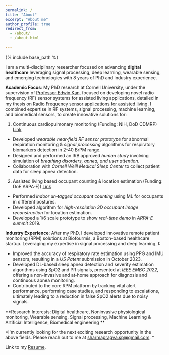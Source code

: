 ```yaml
---
permalink: /
title: "About"
excerpt: "About me"
author_profile: true
redirect_from: 
  - /about/
  - /about.html
  
---
```

{% include base_path %}

I am a multi-disciplinary researcher focused on advancing **digital healthcare** leveraging signal processing, deep learning, wearable sensing, and emerging technologies with 8 years of PhD and industry experience. 

**Academic Focus**: 
My PhD research at Cornell University, under the supervision of [Professor Edwin Kan](https://kan.ece.cornell.edu/), focused on developing novel radio frequency (RF) sensor systems for assisted living applications, detailed in my thesis on [Radio Frequency sensor applications for assisted living](https://ecommons.cornell.edu/items/d4c14ad8-fdbd-4f0d-8228-27502e579a1e). I combined expertise in RF systems, signal processing, machine learning, and biomedical sensors, to create innovative solutions for:
1. Continuous cardiopulmonary monitoring (Funding: NIH, DoD CDMRP) [Link](https://psharma15.github.io/RF-Vital-Sensing/)
  - Developed *wearable near‑field RF sensor prototype* for abnormal respiration monitoring & *signal processing* algorithms for respiratory biomarkers detection in 2-40 BrPM range.
  - Designed and performed an IRB approved *human study* involving simulation of *breathing disorders, apnea, and user attention*. 
  - Collaboration with *Cornell Weill Medical Sleep Center* to collect patient data for sleep apnea detection.
    
2. Assisted living based occupant counting & location estimation (Funding: DoE ARPA‑E)) [Link](https://psharma15.github.io/CLEAR/)
  - Performed *indoor un‑tagged occupant counting* using ML for occupants in different postures.
  - Developed algorithm for *high-resolution 3D occupant image reconstruction* for location estimation.
  - Developed a 1/6 scale prototype to show *real-time demo* in *ARPA-E summit* 2019.


**Industry Experience**: 
After my PhD, I developed innovative remote patient monitoring (RPM) solutions at Biofourmis, a Boston-based healthcare startup. Leveraging my expertise in signal processing and deep learning, I:
* Improved the accuracy of respiratory rate estimation using PPG and IMU sensors, resulting in a *US Patent* submission in October 2023.
* Developed DL-based sleep apnea detection and severity estimation algorithms using SpO2 and PR signals, presented at *IEEE EMBC 2022*, offering a non-invasive and at-home approach for diagnosis and continuous apnea monitoring.
* Contributed to the core RPM platform by tracking vital alert performance, performing case studies, and responding to escalations, ultimately leading to a reduction in false SpO2 alerts due to noisy signals.

**Research Interests: Digital healthcare, Noninvasive physiological monitoring, Wearable sensing, Signal processing, Machine Learning & Artificial Intelligence, Biomedical engineering **

*I'm currently looking for the next exciting research opportunity in the above fields. Please reach out to me at sharmapragya.sp@gmail.com. * 

Link to my <a href="/Pragya_Sharma_Resume_2023.pdf" target="_blank">Resume</a>.

